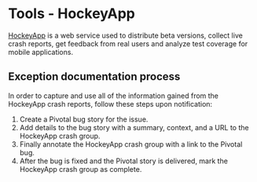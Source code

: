 # Tools - HockeyApp

[HockeyApp](http://hockeyapp.net) is a web service used to distribute beta versions,
collect live crash reports, get feedback from real users and analyze test coverage
for mobile applications.

## Exception documentation process

In order to capture and use all of the information gained from the HockeyApp crash
reports, follow these steps upon notification:

1. Create a Pivotal bug story for the issue.
1. Add details to the bug story with a summary, context, and a URL to the HockeyApp
   crash group.
1. Finally annotate the HockeyApp crash group with a link to the Pivotal bug.
1. After the bug is fixed and the Pivotal story is delivered, mark the HockeyApp
   crash group as complete.

